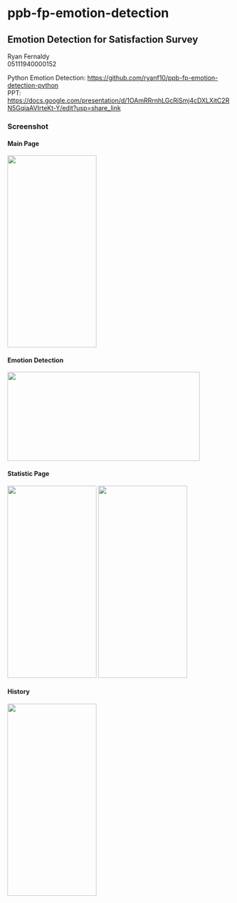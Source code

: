 # ppb-fp-emotion-detection

## Emotion Detection for Satisfaction Survey

Ryan Fernaldy <br>
05111940000152

Python Emotion Detection: https://github.com/ryanf10/ppb-fp-emotion-detection-python <br>
PPT: https://docs.google.com/presentation/d/1OAmRRrnhLGcRiSmj4cDXLXitC2RN5GqiaAVIrteKt-Y/edit?usp=share_link

### Screenshot
#### Main Page
<div>
  <img src="https://user-images.githubusercontent.com/68326540/208118008-73dcd917-11f2-486e-8f9f-d6b41e40017a.jpg" width="200" height="432"/>
</div>

#### Emotion Detection
<div>
  <img src="https://user-images.githubusercontent.com/68326540/208118005-b5a08617-4f78-45ba-b3e1-273f36cbc5ae.jpg" width="432" height="200"/>
</div>

#### Statistic Page
<div>
  <img src="https://user-images.githubusercontent.com/68326540/208118002-fd46868c-1e39-49ca-8f73-94be7cf2bb41.jpg" width="200" height="432"/>
  <img src="https://user-images.githubusercontent.com/68326540/208117997-7b6e14f6-7683-4ea4-afc6-6a9c86b87827.jpg" width="200" height="432"/>
</div>

#### History
<div>
  <img src="https://user-images.githubusercontent.com/68326540/208118011-dda98e3f-bcb4-4800-ad19-f8f653c3fb8d.jpg" width="200" height="432"/>
</div>


